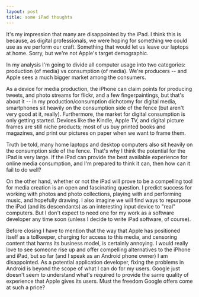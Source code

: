 ```yaml
---
layout: post
title: some iPad thoughts
---
```


It's my impression that many are disappointed by the iPad. I think this is because, as digital professionals, we were hoping for something we could use as we perform our craft. Something that would let us leave our laptops at home. Sorry, but we're not Apple's target demographic.

In my analysis I'm going to divide all computer usage into two categories: production (of media) vs consumption (of media). We're producers -- and Apple sees a much bigger market among the consumers.

As a device for media production, the iPhone can claim points for producing tweets, and photo streams for flickr, and a few fingerpaintings, but that's about it -- in my production/consumption dichotomy for digital media, smartphones sit heavily on the consumption side of the fence (but aren't very good at it, really). Furthermore, the market for digital consumption is only getting started. Devices like the Kindle, Apple TV, and digital picture frames are still niche products; most of us buy printed books and magazines, and print our pictures on paper when we want to frame them.

Truth be told, many home laptops and desktop computers also sit heavily on the consumption side of the fence. That's why I think the potential for the iPad is very large. If the iPad can provide the best available experience for online media consumption, and I'm prepared to think it can, then how can it fail to do well? 

On the other hand, whether or not the iPad will prove to be a compelling tool for media creation is an open and fascinating question. I predict success for working with photos and photo collections, playing with and performing music, and hopefully drawing. I also imagine we will find ways to repurpose the iPad (and its descendants) as an interesting input device to "real" computers. But I don't expect to need one for my work as a software developer any time soon (unless I decide to write iPad software, of course).

Before closing I have to mention that the way that Apple has positioned itself as a tollkeeper, charging for access to this media, and censoring content that harms its business model, is certainly annoying. I would really love to see someone rise up and offer compelling alternatives to the iPhone and iPad, but so far (and I speak as an Android phone owner) I am disappointed. As a potential application developer, fixing the problems in Android is beyond the scope of what I can do for my users. Google just doesn't seem to understand what's required to provide the same quality of experience that Apple gives its users. Must the freedom Google offers come at such a price?
